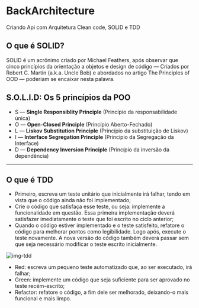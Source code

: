# BackArchitecture
Criando Api com Arquitetura Clean code, SOLID e TDD

## O que é SOLID?
SOLID é um acrônimo criado por Michael Feathers, após observar que cinco princípios da orientação a objetos e design de código — Criados por Robert C. Martin (a.k.a. Uncle Bob) e abordados no artigo The Principles of OOD — poderiam se encaixar nesta palavra.
## S.O.L.I.D: Os 5 princípios da POO
- S — <b>Single Responsiblity Principle</b> (Princípio da responsabilidade única)
- O — <b>Open-Closed Principle</b> (Princípio Aberto-Fechado)
- L — <b>Liskov Substitution Principle</b> (Princípio da substituição de Liskov)
- I — <b>Interface Segregation Principle</b> (Princípio da Segregação da Interface)
- D — <b>Dependency Inversion Principle</b> (Princípio da inversão da dependência)

<hr />

## O que é TDD

- Primeiro, escreva um teste unitário que inicialmente irá falhar, tendo em vista que o código ainda não foi implementado;
- Crie o código que satisfaça esse teste, ou seja: implemente a funcionalidade em questão. Essa primeira implementação deverá satisfazer imediatamente o teste que foi escrito no ciclo anterior;
- Quando o código estiver implementado e o teste satisfeito, refatore o código para melhorar pontos como legibilidade. Logo após, execute o teste novamente. A nova versão do código também deverá passar sem que seja necessário modificar o teste escrito inicialmente.

![img-tdd](https://user-images.githubusercontent.com/55901431/101355594-8d6d1f00-3875-11eb-96e5-6c14ec115d59.png)

- Red: escreva um pequeno teste automatizado que, ao ser executado, irá falhar;
- Green: implemente um código que seja suficiente para ser aprovado no teste recém-escrito;
- Refactor: refatore o código, a fim dele ser melhorado, deixando-o mais funcional e mais limpo.
